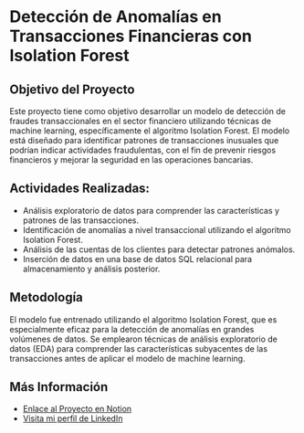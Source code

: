 # Detección de Anomalías en Transacciones Financieras con Isolation Forest

## Objetivo del Proyecto
Este proyecto tiene como objetivo desarrollar un modelo de detección de fraudes transaccionales en el sector financiero utilizando técnicas de machine learning, específicamente el algoritmo Isolation Forest. 
El modelo está diseñado para identificar patrones de transacciones inusuales que podrían indicar actividades fraudulentas, con el fin de prevenir riesgos financieros y mejorar la seguridad en las operaciones bancarias.

## Actividades Realizadas:
- Análisis exploratorio de datos para comprender las características y patrones de las transacciones.
- Identificación de anomalías a nivel transaccional utilizando el algoritmo Isolation Forest.
- Análisis de las cuentas de los clientes para detectar patrones anómalos.
- Inserción de datos en una base de datos SQL relacional para almacenamiento y análisis posterior.

## Metodología
El modelo fue entrenado utilizando el algoritmo Isolation Forest, que es especialmente eficaz para la detección de anomalías en grandes volúmenes de datos. Se emplearon técnicas de análisis exploratorio de datos (EDA) para comprender las características subyacentes de las transacciones antes de aplicar el modelo de machine learning.

## Más Información
- [Enlace al Proyecto en Notion](https://tiny-citrine-a6e.notion.site/An-lisis-de-Anomal-as-en-Transacciones-Financieras-utilizando-Isolation-Forest-14ec36fd2b59807eaafffa908a5ab061)
- [Visita mi perfil de LinkedIn](https://www.linkedin.com/in/pablo-de-haro-pishoudt-0871972b6/)
